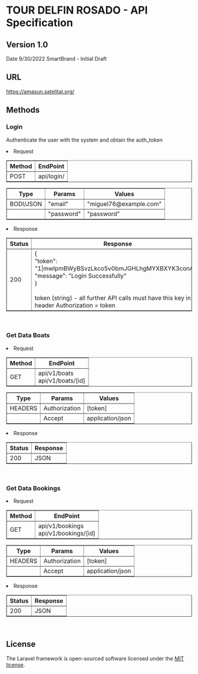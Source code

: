 # TOUR DELFIN ROSADO - API Specification 

## Version 1.0
Date 9/30/2022 SmartBrand - Initial Draft

## URL

https://amasun.satelital.org/

## Methods

### Login
Authenticate the user with the system and obtain the auth_token

<li>Request</li>
<table border=1>
    <tr>
        <th>
            Method
        </th>
        <th>
            EndPoint
        </th>
    </tr>
    <tr>
        <td> 
            POST
        </td>
        <td> 
            api/login/
        </td>
    </tr>
</table>
<table border=1>
    <tr>
        <th>
            Type
        </th>
        <th>
            Params
        </th>
        <th>
            Values
        </th>
    </tr>
    <tr>
        <td> 
            BODI/JSON
        </td>
        <td> 
            "email"
        </td>
        <td> 
            "miguel76@example.com"
        </td>
    </tr>
    <tr>
        <td> 
            <p></p>
        </td>
        <td> 
            "password"
        </td>
        <td> 
            "password"
        </td>
</table>

<li>Response</li>
<table border=1>
    <tr>
        <th>
            Status
        </th>
        <th>
            Response
        </th>
    </tr>
    <tr>
        <td> 
            200
        </td>
        <td> 
            {<br> "token": "1|mwIpmBWyBSvzLkco5v0bmJGHLhgMYXBXYK3conAC"
            <br>
	"message": "Login Successfully" <br>}
    <br>
    <br>
    token (string) - all further API calls must have this key in header Authorization = token
        </td>
    </tr>
</table>
<br>

### Get Data Boats

<li>Request</li>
<table border=1>
    <tr>
        <th>
            Method
        </th>
        <th>
            EndPoint
        </th>
    </tr>
    <tr>
        <td> 
            GET
        </td>
        <td> 
            api/v1/boats<br>
            api/v1/boats/[id]
        </td>
    </tr>
</table>
<table border=1>
    <tr>
        <th>
            Type
        </th>
        <th>
            Params
        </th>
        <th>
            Values
        </th>
    </tr>
    <tr>
        <td> 
            HEADERS
        </td>
        <td> 
            Authorization
        </td>
        <td> 
            [token]
        </td>
    </tr>
    <tr>
        <td> 
            <p></p>
        </td>
        <td> 
            Accept
        </td>
        <td> 
            application/json
        </td>
    </tr>
</table>

<li>Response</li>
<table border=1>
    <tr>
        <th>
            Status
        </th>
        <th>
            Response
        </th>
    </tr>
    <tr>
        <td> 
            200
        </td>
        <td> 
            JSON
        </td>
    </tr>
</table>
<br>

### Get Data Bookings

<li>Request</li>
<table border=1>
    <tr>
        <th>
            Method
        </th>
        <th>
            EndPoint
        </th>
    </tr>
    <tr>
        <td> 
            GET
        </td>
        <td> 
            api/v1/bookings<br>
            api/v1/bookings/[id]
        </td>
    </tr>
</table>
<table border=1>
    <tr>
        <th>
            Type
        </th>
        <th>
            Params
        </th>
        <th>
            Values
        </th>
    </tr>
    <tr>
        <td> 
            HEADERS
        </td>
        <td> 
            Authorization
        </td>
        <td> 
            [token]
        </td>
    </tr>
    <tr>
        <td> 
            <p></p>
        </td>
        <td> 
            Accept
        </td>
        <td> 
            application/json
        </td>
    </tr>
</table>

<li>Response</li>
<table border=1>
    <tr>
        <th>
            Status
        </th>
        <th>
            Response
        </th>
    </tr>
    <tr>
        <td> 
            200
        </td>
        <td> 
            JSON
        </td>
    </tr>
</table>
<br>

## License

The Laravel framework is open-sourced software licensed under the [MIT license](https://opensource.org/licenses/MIT).
